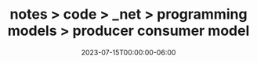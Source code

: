 ---
title: notes > code > _net > programming models > producer consumer model
date: 2023-07-15T00:00:00-06:00
draft: false
---